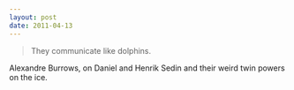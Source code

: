 ```yaml
---
layout: post
date: 2011-04-13
---
```


>They communicate like dolphins.

Alexandre Burrows, on Daniel and Henrik Sedin and their weird twin powers on the ice. 
